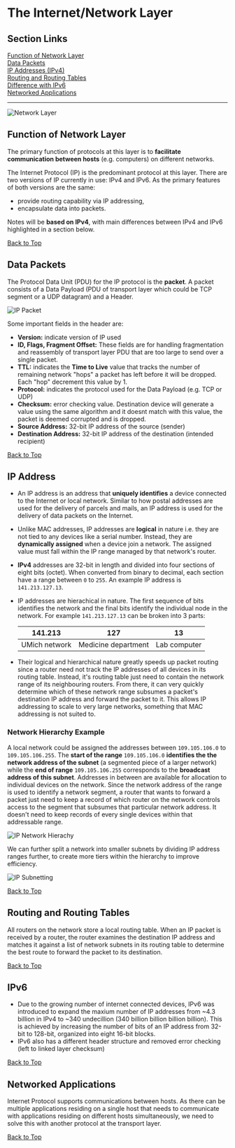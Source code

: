 # The Internet/Network Layer
## Section Links

[Function of Network Layer](#function-of-network-layer)\
[Data Packets](#data-packets)\
[IP Addresses (IPv4)](#ip-addresses-ipv4)\
[Routing and Routing Tables](#routing-and-routing-tables)\
[Difference with IPv6](#difference-with-ipv6)\
[Networked Applications](#networked-applications)

---

![Network Layer](images/13_network_layer.png)

## Function of Network Layer
The primary function of protocols at this layer is to **facilitate communication
between hosts** (e.g. computers) on different networks.

The Internet Protocol (IP) is the predominant protocol at this layer. There
are two versions of IP currently in use: IPv4 and IPv6. As the primary features
of both versions are the same:
- provide routing capability via IP addressing, 
- encapsulate data into packets.

Notes will be **based on IPv4**, with main differences between IPv4 and IPv6 
highlighted in a section below.  

[Back to Top](#section-links)


## Data Packets
The Protocol Data Unit (PDU) for the IP protocol is the **packet**. A packet
consists of a Data Payload (PDU of transport layer which could be TCP segment
or a UDP datagram) and a Header.  

![IP Packet](images/14_ip_packet.png)

Some important fields in the header are:
- **Version:** indicate version of IP used
- **ID, Flags, Fragment Offset:** These fields are for handling fragmentation
and reassembly of transport layer PDU that are too large to send over a single
packet.
- **TTL:** indicates the **Time to Live** value that tracks the number of
remaining network "hops" a packet has left before it will be dropped. Each "hop"
decrement this value by 1.
- **Protocol:** indicates the protocol used for the Data Payload (e.g. TCP or
UDP)
- **Checksum:** error checking value. Destination device will generate a value
using the same algorithm and it doesnt match with this value, the packet is
deemed corrupted and is dropped.
- **Source Address:** 32-bit IP address of the source (sender)
- **Destination Address:** 32-bit IP address of the destination (intended recipient)

[Back to Top](#section-links)


## IP Address
- An IP address is an address that **uniquely identifies** a device connected to
the Internet or local network. Similar to how postal addresses are used for the
delivery of parcels and mails, an IP address is used for the delivery of data
packets on the Internet. 
- Unlike MAC addresses, IP addresses are **logical** in nature i.e. they are
not tied to any devices like a serial number. Instead, they are **dynamically
assigned** when a device join a network. The assigned value must fall within
the IP range managed by that network's router.
- **IPv4** addresses are 32-bit in length and divided into four sections of eight
bits (octet). When converted from binary to decimal, each section have a range
between `0` to `255`. An example IP address is `141.213.127.13`.
- IP addresses are hierachical in nature. The first sequence of bits identifies
the  network and the final bits identify the individual node in the network. For
example `141.213.127.13` can be broken into 3 parts:

  | 141.213 | 127 | 13 |
  |---|---|---|
  | UMich network | Medicine department | Lab computer |

- Their logical and hierarchical nature greatly speeds up packet routing since 
a router need not track the IP addresses of all devices in its routing table. 
Instead, it's routing table just need to contain the network range of its 
neighbouring routers. From there, it can very quickly determine which of these 
network range subsumes a packet's destination IP address and forward the packet
to it. This allows IP addressing to scale to very large networks, something that
MAC addressing is not suited to.

### Network Hierarchy Example
A local network could be assigned the addresses between `109.105.106.0` to
`109.105.106.255`. The **start of the range** `109.105.106.0` **identifies the
the network address of the subnet** (a segmented piece of a larger network) while
the **end of range**  `109.105.106.255` corresponds to the **broadcast address of
this subnet**. Addresses in between are available for allocation to individual
devices on the network. Since the network address of the range is used to
identify a network segment, a router that wants to forward a packet just need
to keep a record of which router on the network controls access to the segment
that subsumes that particular network address. It doesn't need to keep records
of every single devices within that addressable range.

![IP Network Hierachy](images/15_ip_network_hierarchy.png)

We can further split a network into smaller subnets by dividing IP address
ranges further, to create more tiers within the hierarchy to improve 
efficiency.

![IP Subnetting](images/16_ip_subnetting.png)

[Back to Top](#section-links)


## Routing and Routing Tables
All routers on the network store a local routing table. When an IP packet
is received by a router, the router examines the destination IP address and
matches it against a list of network subnets in its routing table to determine 
the best route to forward the packet to its destination.

[Back to Top](#section-links)


## IPv6
- Due to the growing number of internet connected devices, IPv6 was introduced
to expand the maxium number of IP addresses from ~4.3 billion in IPv4 to ~340 
undecillion (340 billion billion billion billion). This is achieved by
increasing the number of bits of an IP address from 32-bit to 128-bit, organized 
into eight 16-bit blocks.
- IPv6 also has a different header structure and removed error checking (left
to linked layer checksum)

[Back to Top](#section-links)


## Networked Applications
Internet Protocol supports communications between hosts. As there can be multiple
applications residing on a single host that needs to communicate with
applications residing on different hosts simultaneously, we need to solve
this with another protocol at the transport layer.

[Back to Top](#section-links)

